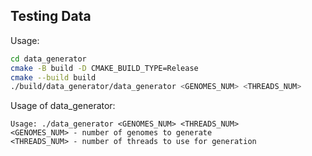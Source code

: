## Testing Data

Usage:

```bash
cd data_generator
cmake -B build -D CMAKE_BUILD_TYPE=Release
cmake --build build
./build/data_generator/data_generator <GENOMES_NUM> <THREADS_NUM>
```

Usage of data_generator:
```
Usage: ./data_generator <GENOMES_NUM> <THREADS_NUM>
<GENOMES_NUM> - number of genomes to generate
<THREADS_NUM> - number of threads to use for generation
```
